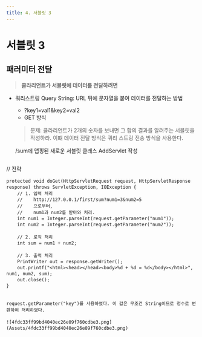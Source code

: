 ```yaml
---
title: 4. 서블릿 3
---
```


# 서블릿 3

## 패러미터 전달

> **클라리언트가 서블릿에 데이터를 전달하려면**

- 쿼리스트링  Query String: URL 뒤에 문자열을 붙여 데이터를 전달하는 방법
    - ?key1=val1&key2=val2
    - GET 방식

  > 문제: 클라리언트가 2개의 숫자를 보내면 그 합의 결과를 알려주는 서블릿을 작성하라. 이떄 데이터 전달 방식은 쿼리 스트링 전송 방식을 사용한다.
  
  /sum에 맵핑된 새로운 서블릿 클래스 AddServlet 작성
  
  ```java
// 전략

	protected void doGet(HttpServletRequest request, HttpServletResponse response) throws ServletException, IOException {
		// 1. 입력 처리
		//    http://127.0.0.1/first/sum?num1=3&num2=5
		//    으로부터,
		//    num1과 num2를 받아와 처리.
		int num1 = Integer.parseInt(request.getParameter("num1"));
		int num2 = Integer.parseInt(request.getParameter("num2"));
		
		// 2. 로직 처리
		int sum = num1 + num2;
		
		// 3. 출력 처리
		PrintWriter out = response.getWriter();
		out.printf("<html><head></head><body>%d + %d = %d</body></html>", num1, num2, sum);
		out.close();
	}
```

request.getParameter("key")를 사용하였다. 이 값은 무조건 String이므로 정수로 변환하여 처리하였다.

![4fdc33ff99bd4040ec26e09f760cdbe3.png](Assets/4fdc33ff99bd4040ec26e09f760cdbe3.png)


